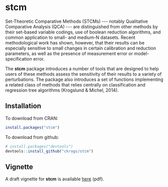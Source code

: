 # stcm

Set-Theoretic Comparative Methods (STCMs) --- notably Qualitative Comparative Analysis (QCA) --- are distinguished from other methods by their set-based variable codings, use of boolean reduction algorithms, and common application to small- and medium-N datasets. Recent methodological work has shown, however, that their results can be especially sensitive to small changes in certain calibration and reduction parameters, as well as the presence of measurement error or model-specification error. 

The **stcm** package introduces a number of tools that are designed to help users of these methods assess the sensitivity of their results to a variety of perturbations. The package also introduces a set of functions implementing a related class of methods that relies centrally on classification and regression tree algorithms (Krogslund & Michel, 2014).

## Installation

To download from CRAN:

```R
install.packages("stcm")
```

To download from github:

```R
# install.packages("devtools")
devtools::install_github("ckrogs/stcm")
```

## Vignette

A draft vignette for **stcm** is available [here](https://github.com/ckrogs/stcm/blob/master/vignettes/stcm_vignette_draft.pdf) (pdf).
